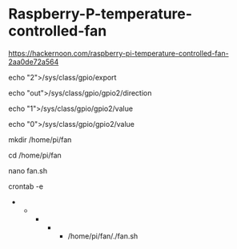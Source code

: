 # Raspberry-P-temperature-controlled-fan

https://hackernoon.com/raspberry-pi-temperature-controlled-fan-2aa0de72a564

echo "2">/sys/class/gpio/export 

echo "out">/sys/class/gpio/gpio2/direction

echo "1">/sys/class/gpio/gpio2/value

echo "0">/sys/class/gpio/gpio2/value


mkdir /home/pi/fan

cd /home/pi/fan

nano fan.sh

crontab -e
* * * * * /home/pi/fan/./fan.sh
